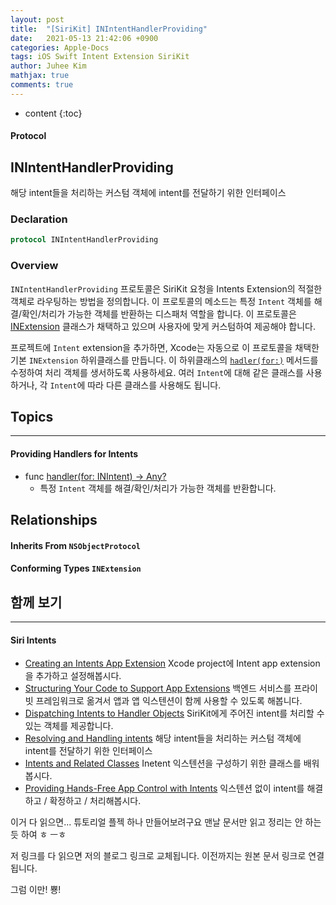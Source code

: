 ```yaml
---
layout: post
title:  "[SiriKit] INIntentHandlerProviding"
date:   2021-05-13 21:42:06 +0900
categories: Apple-Docs
tags: iOS Swift Intent Extension SiriKit
author: Juhee Kim
mathjax: true
comments: true
---
```


* content
{:toc}

#### Protocol
## INIntentHandlerProviding
해당 intent들을 처리하는 커스텀 객체에 intent를 전달하기 위한 인터페이스

### Declaration
```swift
protocol INIntentHandlerProviding
```

### Overview
`INIntentHandlerProviding` 프로토콜은 SiriKit 요청을 Intents Extension의 적절한 객체로 라우팅하는 방법을 정의합니다. 이 프로토콜의 메소드는 특정 `Intent` 객체를 해결/확인/처리가 가능한 객체를 반환하는 디스패처 역할을 합니다. 이 프로토콜은 [INExtension](https://developer.apple.com/documentation/sirikit/inextension) 클래스가 채택하고 있으며 사용자에 맞게 커스텀하여 제공해야 합니다.

프로젝트에 `Intent` extension을 추가하면, Xcode는 자동으로 이 프로토콜을 채택한 기본 `INExtension` 하위클래스를 만듭니다. 이 하위클래스의 [`hadler(for:)`](https://developer.apple.com/documentation/sirikit/inintenthandlerproviding/1638898-handler) 메서드를 수정하여 처리 객체를 생서하도록 사용하세요. 여러 `Intent`에 대해 같은 클래스를 사용하거나, 각 `Intent`에 따라 다른 클래스를 사용해도 됩니다.



## Topics
----
#### Providing Handlers for Intents
 * func [handler(for: INIntent) -> Any? ](https://developer.apple.com/documentation/sirikit/inintenthandlerproviding/1638898-handler)
   * 특정 `Intent` 객체를 해결/확인/처리가 가능한 객체를 반환합니다.

## Relationships
#### Inherits From `NSObjectProtocol`
#### Conforming Types `INExtension`

## 함께 보기
------
#### Siri Intents
* [Creating an Intents App Extension](https://developer.apple.com/documentation/sirikit/creating_an_intents_app_extension)
Xcode project에 Intent app extension을 추가하고 설정해봅시다.
* [Structuring Your Code to Support App Extensions](https://developer.apple.com/documentation/sirikit/creating_an_intents_app_extension)
백엔드 서비스를 프라이빗 프레임워크로 옮겨서 앱과 앱 익스텐션이 함께 사용할 수 있도록 해봅니다.
* [Dispatching Intents to Handler Objects](https://developer.apple.com/documentation/sirikit/creating_an_intents_app_extension)
SiriKit에게 주어진 intent를 처리할 수 있는 객체를 제공합니다.
* [Resolving and Handling intents](https://caution-dev.github.io/swift/2021/05/13/Resolving_and_Handling_Intents.html)
해당 intent들을 처리하는 커스텀 객체에 intent를 전달하기 위한 인터페이스
* [Intents and Related Classes](https://developer.apple.com/documentation/sirikit/creating_an_intents_app_extension)
Inetent 익스텐션을 구성하기 위한 클래스를 배워봅시다.
* [Providing Hands-Free App Control with Intents](https://developer.apple.com/documentation/sirikit/creating_an_intents_app_extension)
익스텐션 없이 intent를 해결하고 / 확정하고 / 처리해봅시다.


이거 다 읽으면... 튜토리얼 플젝 하나 만들어보려구요
맨날 문서만 읽고 정리는 안 하는 듯 하여 ㅎ ㅡㅎ

저 링크를 다 읽으면 저의 블로그 링크로 교체됩니다. 이전까지는 원본 문서 링크로 연결됩니다.

그럼 이만! 뿅!
